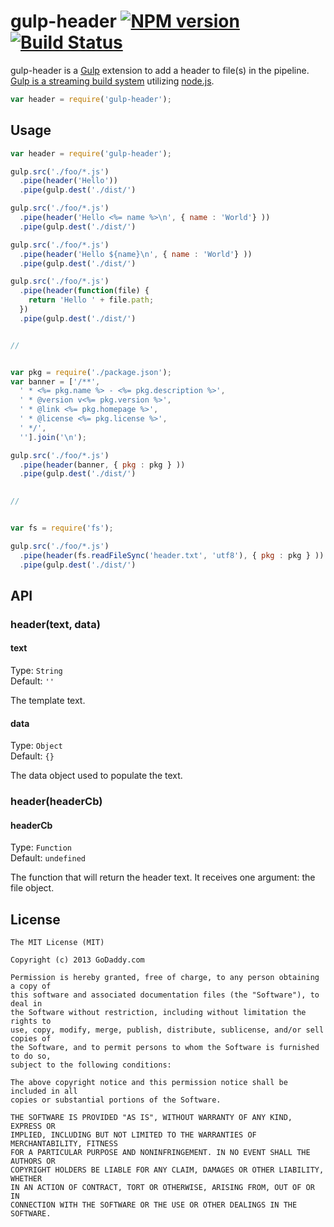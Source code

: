 # gulp-header [![NPM version](https://badge.fury.io/js/gulp-header.png)](http://badge.fury.io/js/gulp-header) [![Build Status](https://travis-ci.org/godaddy/gulp-header.png)](https://travis-ci.org/godaddy/gulp-header)

gulp-header is a [Gulp](https://github.com/gulpjs/gulp) extension to add a header to file(s) in the pipeline.  [Gulp is a streaming build system](https://github.com/gulpjs/gulp) utilizing [node.js](http://nodejs.org/).

```javascript
var header = require('gulp-header');
```

## Usage

```javascript
var header = require('gulp-header');

gulp.src('./foo/*.js')
  .pipe(header('Hello'))
  .pipe(gulp.dest('./dist/')

gulp.src('./foo/*.js')
  .pipe(header('Hello <%= name %>\n', { name : 'World'} ))
  .pipe(gulp.dest('./dist/')

gulp.src('./foo/*.js')
  .pipe(header('Hello ${name}\n', { name : 'World'} ))
  .pipe(gulp.dest('./dist/')

gulp.src('./foo/*.js')
  .pipe(header(function(file) {
    return 'Hello ' + file.path;
  })
  .pipe(gulp.dest('./dist/')


//


var pkg = require('./package.json');
var banner = ['/**',
  ' * <%= pkg.name %> - <%= pkg.description %>',
  ' * @version v<%= pkg.version %>',
  ' * @link <%= pkg.homepage %>',
  ' * @license <%= pkg.license %>',
  ' */',
  ''].join('\n');

gulp.src('./foo/*.js')
  .pipe(header(banner, { pkg : pkg } ))
  .pipe(gulp.dest('./dist/')
  

//


var fs = require('fs');

gulp.src('./foo/*.js')
  .pipe(header(fs.readFileSync('header.txt', 'utf8'), { pkg : pkg } ))
  .pipe(gulp.dest('./dist/')
```

## API

### header(text, data)

#### text

Type: `String`  
Default: `''`  

The template text.


#### data

Type: `Object`  
Default: `{}`  

The data object used to populate the text.

### header(headerCb)

#### headerCb

Type: `Function`  
Default: `undefined`  

The function that will return the header text. It receives one argument: the file object.

## License

```
The MIT License (MIT)

Copyright (c) 2013 GoDaddy.com

Permission is hereby granted, free of charge, to any person obtaining a copy of
this software and associated documentation files (the "Software"), to deal in
the Software without restriction, including without limitation the rights to
use, copy, modify, merge, publish, distribute, sublicense, and/or sell copies of
the Software, and to permit persons to whom the Software is furnished to do so,
subject to the following conditions:

The above copyright notice and this permission notice shall be included in all
copies or substantial portions of the Software.

THE SOFTWARE IS PROVIDED "AS IS", WITHOUT WARRANTY OF ANY KIND, EXPRESS OR
IMPLIED, INCLUDING BUT NOT LIMITED TO THE WARRANTIES OF MERCHANTABILITY, FITNESS
FOR A PARTICULAR PURPOSE AND NONINFRINGEMENT. IN NO EVENT SHALL THE AUTHORS OR
COPYRIGHT HOLDERS BE LIABLE FOR ANY CLAIM, DAMAGES OR OTHER LIABILITY, WHETHER
IN AN ACTION OF CONTRACT, TORT OR OTHERWISE, ARISING FROM, OUT OF OR IN
CONNECTION WITH THE SOFTWARE OR THE USE OR OTHER DEALINGS IN THE SOFTWARE.
```
